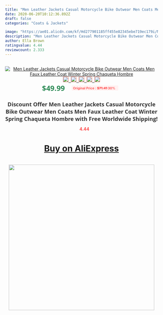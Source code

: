 ```yaml
---
title: "Men Leather Jackets Casual Motorcycle Bike Outwear Men Coats Men Faux Leather Coat Winter Spring Chaqueta Hombre"
date: 2020-06-20T10:12:36.892Z
draft: false
categories: "Coats & Jackets"

image: "https://ae01.alicdn.com/kf/Hd277901185ff455e82345ebe719ec179i/Men-Leather-Jackets-Casual-Motorcycle-Bike-Outwear-Men-Coats-Men-Faux-Leather-Coat-Winter-Spring-Chaqueta.jpg"
description: "Men Leather Jackets Casual Motorcycle Bike Outwear Men Coats Men Faux Leather Coat Winter Spring Chaqueta Hombre"
author: Ella Brown
ratingvalue: 4.44
reviewcount: 2.333
---
```

<br>
<div style="text-align: center;">
<a href="https://s.click.aliexpress.com/e/_9jCLqV" target="_blank" rel="nofollow noopener noreferrer"><img alt="Men Leather Jackets Casual Motorcycle Bike Outwear Men Coats Men Faux Leather Coat Winter Spring Chaqueta Hombre" class="magnifier-image" src="https://ae01.alicdn.com/kf/Hd277901185ff455e82345ebe719ec179i/Men-Leather-Jackets-Casual-Motorcycle-Bike-Outwear-Men-Coats-Men-Faux-Leather-Coat-Winter-Spring-Chaqueta.jpg_640x640.jpg">
<br>
<img style="border:1px solid salmon" src="https://ae01.alicdn.com/kf/Hd277901185ff455e82345ebe719ec179i/Men-Leather-Jackets-Casual-Motorcycle-Bike-Outwear-Men-Coats-Men-Faux-Leather-Coat-Winter-Spring-Chaqueta.jpg_120x120.jpg">&nbsp;&nbsp;<img style="border:1px solid salmon" src="https://ae01.alicdn.com/kf/Hde4dd3f8228c4427bdd03446d4ef366d4/Men-Leather-Jackets-Casual-Motorcycle-Bike-Outwear-Men-Coats-Men-Faux-Leather-Coat-Winter-Spring-Chaqueta.jpg_120x120.jpg">&nbsp;&nbsp;<img style="border:1px solid salmon" src="https://ae01.alicdn.com/kf/H4ebdaa5dcf7549c2977300392e6403eag/Men-Leather-Jackets-Casual-Motorcycle-Bike-Outwear-Men-Coats-Men-Faux-Leather-Coat-Winter-Spring-Chaqueta.jpg_120x120.jpg">&nbsp;&nbsp;<img style="border:1px solid salmon" src="https://ae01.alicdn.com/kf/H18c775be289145a0b50c9d06ee7999e83/Men-Leather-Jackets-Casual-Motorcycle-Bike-Outwear-Men-Coats-Men-Faux-Leather-Coat-Winter-Spring-Chaqueta.jpg_120x120.jpg">&nbsp;&nbsp;<img style="border:1px solid salmon" src="https://ae01.alicdn.com/kf/H386291c0829644ed80bf215701e5480bc/Men-Leather-Jackets-Casual-Motorcycle-Bike-Outwear-Men-Coats-Men-Faux-Leather-Coat-Winter-Spring-Chaqueta.jpg_120x120.jpg"></a></div><br0>
<div style="text-align: center;"><span style="background-color: white; border: 0px; box-sizing: border-box; color: seagreen; display: inline-block; font-family: &quot;open sans&quot; , &quot;arial&quot; , &quot;helvetica&quot; , sans-serif , &quot;heiti&quot;; font-size: 24px; font-stretch: inherit; font-weight: 700; line-height: inherit; margin: 0px 10px 0px 0px; padding: 0px; vertical-align: middle;">$49.99 </span>
<span style="background: rgb(255 , 241 , 241); border-radius: 3px; border: 0px; box-sizing: border-box; color: #ff4747; display: inline-block; font-family: inherit; font-size: 12px; font-stretch: inherit; font-style: inherit; font-variant: inherit; font-weight: 600; line-height: inherit; margin: 0px; padding: 2px 5px; transform: scale(0.9); vertical-align: middle;">Original Price : <b style="text-decoration: line-through;">$71.41 </b> 30%&nbsp;&nbsp;</span></div>
<h1 style="color: #333333; display: inline-block; font-family: &quot;open sans&quot; , &quot;arial&quot; , &quot;helvetica&quot; , sans-serif , &quot;heiti&quot;; font-size: 18px; font-stretch: inherit; font-weight: 700; text-align: center;">Discount Offer Men Leather Jackets Casual Motorcycle Bike Outwear Men Coats Men Faux Leather Coat Winter Spring Chaqueta Hombre with Free Worldwide Shipping!</h1>
<div style="color: #ff4747; text-align: center;">
<img src="https://4.bp.blogspot.com/-M0ZcTcb-5uY/XleCXlxnR4I/AAAAAAAAAEc/OrjgMkXV1oMQFaCRZj5HQwOCBcu3w1FegCPcBGAYYCw/s1600/star.png" style="height: 15px;">&nbsp;<b>4.44</b></div>
<div class="button_cont" align="center"><a class="buynow_a" href="https://s.click.aliexpress.com/e/_9jCLqV" target="_blank" rel="nofollow noopener noreferrer"><H1>Buy on AliExpress</H1></a></div><br>
<div class="separator" style="clear: both; text-align: center;">
<img src="https://lh3.googleusercontent.com/-pTy5HemUv9M/XlePHvY0dAI/AAAAAAAAAE4/0nX5iRUoIWY8eMW9Dpxeirr157OZliDIgCLcBGAsYHQ/s1600/badge.gif" width="480">
</div>
